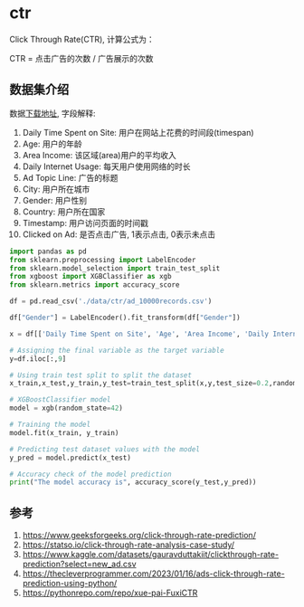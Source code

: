 # ctr

Click Through Rate(CTR), 计算公式为：

CTR = 点击广告的次数 / 广告展示的次数



## 数据集介绍
数据[下载地址](https://www.kaggle.com/datasets/gauravduttakiit/clickthrough-rate-prediction?select=new_ad.csv), 字段解释:

1. Daily Time Spent on Site: 用户在网站上花费的时间段(timespan)
2. Age: 用户的年龄
3. Area Income: 该区域(area)用户的平均收入
4. Daily Internet Usage: 每天用户使用网络的时长
5. Ad Topic Line: 广告的标题
6. City: 用户所在城市
7. Gender: 用户性别
8. Country: 用户所在国家
9. Timestamp: 用户访问页面的时间戳
10. Clicked on Ad: 是否点击广告, 1表示点击, 0表示未点击




```python
import pandas as pd
from sklearn.preprocessing import LabelEncoder
from sklearn.model_selection import train_test_split
from xgboost import XGBClassifier as xgb
from sklearn.metrics import accuracy_score

df = pd.read_csv('./data/ctr/ad_10000records.csv')

df["Gender"] = LabelEncoder().fit_transform(df["Gender"])

x = df[['Daily Time Spent on Site', 'Age', 'Area Income', 'Daily Internet Usage', 'Gender']]

# Assigning the final variable as the target variable
y=df.iloc[:,9]

# Using train test split to split the dataset
x_train,x_test,y_train,y_test=train_test_split(x,y,test_size=0.2,random_state=42)

# XGBoostClassifier model
model = xgb(random_state=42)

# Training the model
model.fit(x_train, y_train)

# Predicting test dataset values with the model
y_pred = model.predict(x_test)

# Accuracy check of the model prediction
print("The model accuracy is", accuracy_score(y_test,y_pred))

```






## 参考
1. https://www.geeksforgeeks.org/click-through-rate-prediction/
2. https://statso.io/click-through-rate-analysis-case-study/
3. https://www.kaggle.com/datasets/gauravduttakiit/clickthrough-rate-prediction?select=new_ad.csv
4. https://thecleverprogrammer.com/2023/01/16/ads-click-through-rate-prediction-using-python/
5. https://pythonrepo.com/repo/xue-pai-FuxiCTR




